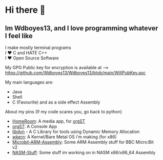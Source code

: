 # Hi there 👋

## Im Wdboyes13, and I love programming whatever I feel like  
  
I make mostly terminal programs   
I ❤️ C and HATE C++  
I ❤️ Open Source Software  
  
My GPG Public key for encryption is available at --> https://github.com/Wdboyes13/Wdboyes13/blob/main/WillPubKey.asc  
  
My main languages are:  
- Java    
- Shell  
- C (Favourite) and as a side effect Assembly

About my pins (If my code scares you, go back to python)  
- [HomeRoom](https://github.com/MakiDevelops/homeroom): A media app, for [orgST](https://github.com/MakiDevelops/orgST)  
- [orgST](https://github.com/MakiDevelops/orgST): A Console App  
- [libdyn](https://github.com/Wdboyes13/libdyn) - A C Library for tools using Dynamic Memory Allocation  
- [wkern](https://github.com/Wdboyes13/wkern): A Kernel/Bare Metal OS i'm making (for x86)
- [Microbit-ARM-Assembly](https://github.com/Wdboyes13/MicroBit-ARM-Assembly): Some ARM Assembly stuff for BBC Micro:Bit v2  
- [NASM-Stuff](https://github.com/Wdboyes13/NASM-Stuff): Some stuff im working on in NASM x86/x86_64 Assembly  
